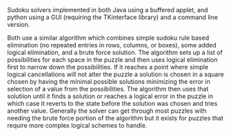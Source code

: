 Sudoku solvers implemented in both Java using a buffered applet, and python using a GUI (requiring the TKinterface library) and a command line version.  

Both use a similar algorithm which combines simple sudoku rule based elimination (no repeated entries in rows, columns, or boxes), some added logical elimination, and a brute force solution.
The algorithm sets up a list of possibilities for each space in the puzzle and then uses logical elimination first to narrow down the possibilities.  If it reaches a point where simple logical cancellations will not alter the puzzle a solution is chosen in a square chosen by having the minimal possible solutions minimizing the error in selection of a value from the possibilities. The algorithm then uses that solutiion until it finds a solution or reaches a logical error in the puzzle in which case it reverts to the state before the solution was chosen and tries another value. Generally the solver can get through most puzzles with needing the brute force portion of the algorithm but it exists for puzzles that require more complex logical schemes to handle.
